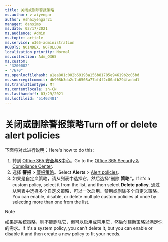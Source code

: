 ```yaml
---
title: 关闭或删除警报策略
ms.author: v-aiyengar
author: AshaIyengar21
manager: dansimp
ms.date: 02/17/2021
ms.audience: Admin
ms.topic: article
ms.service: o365-administration
ROBOTS: NOINDEX, NOFOLLOW
localization_priority: Normal
ms.collection: Adm_O365
ms.custom:
- "3200002"
- "7670"
ms.openlocfilehash: a1ea801c002b69193a156b81785e94619b2c05bd
ms.sourcegitcommit: db908b3da2c7a6508a77bf4f2c80afb294fadbd1
ms.translationtype: MT
ms.contentlocale: zh-CN
ms.lasthandoff: 03/29/2021
ms.locfileid: "51403481"
---
```

# <a name="turn-off-or-delete-alert-policies"></a><span data-ttu-id="0141c-102">关闭或删除警报策略</span><span class="sxs-lookup"><span data-stu-id="0141c-102">Turn off or delete alert policies</span></span>

<span data-ttu-id="0141c-103">下面将对此进行说明：</span><span class="sxs-lookup"><span data-stu-id="0141c-103">Here's how to do this:</span></span>

1. <span data-ttu-id="0141c-104">转到 [Office 365 安全与&中心](https://go.microsoft.com/fwlink/p/?linkid=2077143)。</span><span class="sxs-lookup"><span data-stu-id="0141c-104">Go to the [Office 365 Security & Compliance Center](https://go.microsoft.com/fwlink/p/?linkid=2077143).</span></span>
1. <span data-ttu-id="0141c-105">选择 **警报**  >  [警报策略](https://go.microsoft.com/fwlink/?linkid=2103208)。</span><span class="sxs-lookup"><span data-stu-id="0141c-105">Select **Alerts** > [Alert policies](https://go.microsoft.com/fwlink/?linkid=2103208).</span></span>
1. <span data-ttu-id="0141c-106">如果是自定义策略，请从列表中选择它，然后选择"删除 **策略"。**</span><span class="sxs-lookup"><span data-stu-id="0141c-106">If it's a custom policy, select it from the list, and then select **Delete policy**.</span></span> <span data-ttu-id="0141c-107">通过从列表中选择多个自定义策略，可以一次启用、禁用或删除多个自定义策略。</span><span class="sxs-lookup"><span data-stu-id="0141c-107">You can enable, disable, or delete multiple custom policies at once by selecting more than one from the list.</span></span>

> [!NOTE]
> <span data-ttu-id="0141c-108">如果是系统策略，则不能删除它，但可以启用或禁用它，然后创建新策略以满足你的需求。</span><span class="sxs-lookup"><span data-stu-id="0141c-108">If it's a system policy, you can't delete it, but you can enable or disable it and then create a new policy to fit your needs.</span></span>
